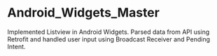 # Android_Widgets_Master
Implemented Listview in Android Widgets. Parsed data from API using Retrofit and handled user input using Broadcast Receiver and Pending Intent. 
